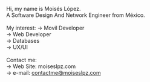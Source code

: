 Hi, my name is Moisés López.<br/>
A Software Design And Network Engineer from México.<br/> 
<br/>
My interest: 
-> Movil Developer <br/>
-> Web Developer <br/>
-> Databases <br/>
-> UX/UI <br/>
<br/>
Contact me:<br/>
-> Web Site: moiseslpz.com<br/>
-> e-mail: contactme@moiseslpz.com<br/>
